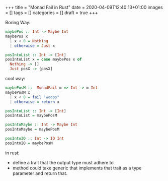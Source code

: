 +++
title = "Monad Fail in Rust"
date = 2020-04-09T12:40:13+01:00
images = []
tags = []
categories = []
draft = true
+++

Boring Way:

```haskell
maybePos :: Int -> Maybe Int
maybePos x
  | x < 0 = Nothing
  | otherwise = Just x

posIntoList :: Int -> [Int]
posIntoList x = case maybePos x of
  Nothing -> []
  Just posX -> [posX]
```

cool way:
```haskell
maybePosM ::  MonadFail m => Int -> m Int
maybePosM x
  | x < 0 = fail "woops"
  | otherwise = return x

posIntoList :: Int -> [Int]
posIntoList = maybePosM

posIntoMaybe :: Int -> Maybe Int
posIntoMaybe = maybePosM

posIntoIO :: Int -> IO Int
posIntoIO = maybePosM
```

in rust:
- define a trait that the output type must adhere to
- method could take generic that implements that trait as a type
  parameter and return that.
